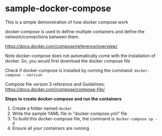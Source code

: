 # sample-docker-compose
This is a simple demonstration of how docker compose work


docker-compose is used to define multiple containers and define the network/connections between them.


https://docs.docker.com/compose/reference/overview/

Note docker-compose does not automatically come with the installation of docker. So, you would first download the docker compose file

Check if docker-compose is installed by running the command: `docker-compose --version`


Compose file version 3 reference and Guidelines:  https://docs.docker.com/compose/compose-file/


**Steps to create docker-compose and run the containers**

1. Create a folder named `docker`
2. Write the sample YAML file in "docker-compose.yml" file
3. To build this docker-compose file, the command is `docker-compose up -d`
4. Ensure all your containers are running
